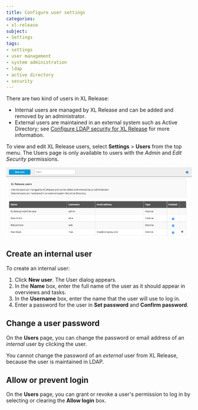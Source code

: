 ```yaml
---
title: Configure user settings
categories:
- xl-release
subject:
- Settings
tags:
- settings
- user management
- system administration
- ldap
- active directory
- security
---
```


There are two kind of users in XL Release:

* Internal users are managed by XL Release and can be added and removed by an administrator.
* External users are maintained in an external system such as Active Directory; see [Configure LDAP security for XL Release](/xl-release/how-to/configure-ldap-security-for-xl-release.html) for more information.

To view and edit XL Release users, select **Settings** > **Users** from the top menu. The Users page is only available to users with the *Admin* and *Edit Security* permissions.

![Users](../images/users.png)

## Create an internal user

To create an internal user:

1. Click **New user**. The User dialog appears.
2. In the **Name** box, enter the full name of the user as it should appear in overviews and tasks.
3. In the **Username** box, enter the name that the user will use to log in.
4. Enter a password for the user in **Set password** and **Confirm password**.

## Change a user password

On the **Users** page, you can change the password or email address of an *internal* user by clicking the user.

You cannot change the password of an *external* user from XL Release, because the user is maintained in LDAP. 

## Allow or prevent login

On the **Users** page, you can grant or revoke a user's permission to log in by selecting or clearing the **Allow login** box.
